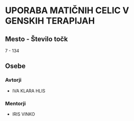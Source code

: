 # UPORABA MATIČNIH CELIC V GENSKIH TERAPIJAH
## Mesto - Število točk
7 - 134
## Osebe
### Avtorji
 * IVA KLARA HLIS
### Mentorji
 * IRIS VINKO